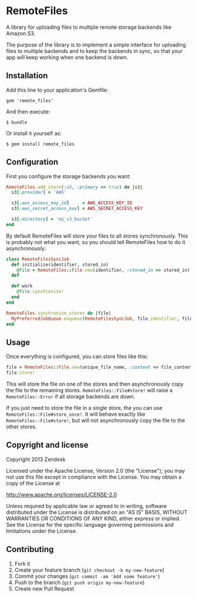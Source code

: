 # RemoteFiles

A library for uploading files to multiple remote storage backends like Amazon S3.

The purpose of the library is to implement a simple interface for uploading files to multiple backends
and to keep the backends in sync, so that your app will keep working when one backend is down.

## Installation

Add this line to your application's Gemfile:

    gem 'remote_files'

And then execute:

    $ bundle

Or install it yourself as:

    $ gem install remote_files

## Configuration

First you configure the storage backends you want:

```ruby
RemoteFiles.add_store(:s3, :primary => true) do |s3|
  s3[:provider] = 'AWS'

  s3[:aws_access_key_id]     = AWS_ACCESS_KEY_ID
  s3[:aws_secret_access_key] = AWS_SECRET_ACCESS_KEY

  s3[:directory] = 'my_s3_bucket'
end
```

By default RemoteFiles will store your files to all stores synchronously. This is probably not what you want,
so you should tell RemoteFiles how to do it asynchronously:

```ruby
class RemoteFilesSyncJob
  def initialize(identifier, stored_in)
    @file = RemoteFiles::File.new(identifier, :stored_in => stored_in)
  def

  def work
    @file.synchronize!
  end
end

RemoteFiles.synchronize_stores do |file|
  MyPreferredJobQueue.enqueue(RemoteFilesSyncJob, file.identifier, file.stored_in)
end
```

## Usage

Once everything is configured, you can store files like this:

```ruby
file = RemoteFiles::File.new(unique_file_name, :content => file_content, :content_type => content_type)
file.store!
```

This will store the file on one of the stores and then asynchronously copy the file to the remaining stores.
`RemoteFiles::File#store!` will raise a `RemoteFiles::Error` if all storage backends are down.

If you just need to store the file in a single store, the you can use `RemoteFiles::File#store_once!`. It will
behave exactly like `RemoteFiles::File#store!`, but will not asynchronously copy the file to the other stores.

## Copyright and license

Copyright 2013 Zendesk

Licensed under the Apache License, Version 2.0 (the "License"); you may not use this file except in compliance with the License.
You may obtain a copy of the License at

http://www.apache.org/licenses/LICENSE-2.0

Unless required by applicable law or agreed to in writing, software distributed under the License is distributed on an "AS IS" BASIS, WITHOUT WARRANTIES OR CONDITIONS OF ANY KIND, either express or implied. See the License for the specific language governing permissions and limitations under the License.

## Contributing

1. Fork it
2. Create your feature branch (`git checkout -b my-new-feature`)
3. Commit your changes (`git commit -am 'Add some feature'`)
4. Push to the branch (`git push origin my-new-feature`)
5. Create new Pull Request

